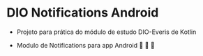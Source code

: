 # DIO Notifications Android

- Projeto para prática do módulo de estudo DIO-Everis de Kotlin

- Modulo de Notifications para app Android :iphone: :robot: :rocket: